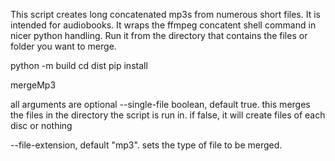 This script creates long concatenated mp3s from numerous short files. It is intended for audiobooks. It wraps the ffmpeg concatent shell command in nicer python handling. Run it from the directory that contains the files or folder you want to merge.

python -m build
cd dist
pip install <wheel file>

mergeMp3 <arg> <arg>

all arguments are optional
--single-file boolean, default true. this merges the files in the directory the script is run in. if false, it will create files of each disc or nothing

--file-extension, default "mp3". sets the type of file to be merged.